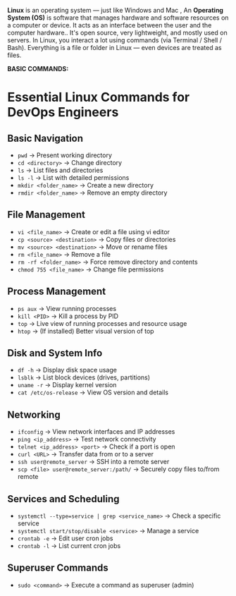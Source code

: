 **Linux** is an operating system — just like Windows and Mac , An **Operating System (OS)** is software that manages hardware and software resources on a computer or device. It acts as an interface between the user and the computer hardware..
It's open source, very lightweight, and mostly used on servers.
In Linux, you interact a lot using commands (via Terminal / Shell / Bash).
Everything is a file or folder in Linux — even devices are treated as files.

**BASIC COMMANDS:** 



# Essential Linux Commands for DevOps Engineers

## Basic Navigation
- `pwd` → Present working directory
- `cd <directory>` → Change directory
- `ls` → List files and directories
- `ls -l` → List with detailed permissions
- `mkdir <folder_name>` → Create a new directory
- `rmdir <folder_name>` → Remove an empty directory

## File Management
- `vi <file_name>` → Create or edit a file using vi editor
- `cp <source> <destination>` → Copy files or directories
- `mv <source> <destination>` → Move or rename files
- `rm <file_name>` → Remove a file
- `rm -rf <folder_name>` → Force remove directory and contents
- `chmod 755 <file_name>` → Change file permissions

## Process Management
- `ps aux` → View running processes
- `kill <PID>` → Kill a process by PID
- `top` → Live view of running processes and resource usage
- `htop` → (If installed) Better visual version of top

## Disk and System Info
- `df -h` → Display disk space usage
- `lsblk` → List block devices (drives, partitions)
- `uname -r` → Display kernel version
- `cat /etc/os-release` → View OS version and details

## Networking
- `ifconfig` → View network interfaces and IP addresses
- `ping <ip_address>` → Test network connectivity
- `telnet <ip_address> <port>` → Check if a port is open
- `curl <URL>` → Transfer data from or to a server
- `ssh user@remote_server` → SSH into a remote server
- `scp <file> user@remote_server:/path/` → Securely copy files to/from remote

## Services and Scheduling
- `systemctl --type=service | grep <service_name>` → Check a specific service
- `systemctl start/stop/disable <service>` → Manage a service
- `crontab -e` → Edit user cron jobs
- `crontab -l` → List current cron jobs

## Superuser Commands
- `sudo <command>` → Execute a command as superuser (admin)


